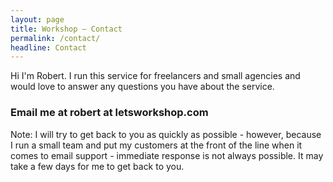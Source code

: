 ```yaml
---
layout: page
title: Workshop – Contact
permalink: /contact/
headline: Contact
---
```


<div class="reading wrap" markdown="1">
	
	
Hi I'm Robert. I run this service for freelancers and small agencies and would love to answer any questions you have about the service. 

### Email me at robert at letsworkshop.com 

Note: I will try to get back to you as quickly as possible - however, because I run a small team and put my customers at the front of the line when it comes to email support - immediate response is not always possible. It may take a few days for me to get back to you.

</div>